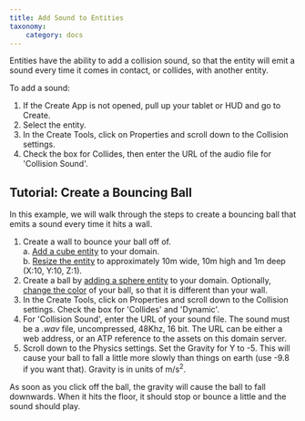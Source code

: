 ```yaml
---
title: Add Sound to Entities
taxonomy:
    category: docs
---
```


Entities have the ability to add a collision sound, so that the entity will emit a sound every time it comes in contact, or collides, with another entity.

To add a sound:
1. If the Create App is not opened, pull up your tablet or HUD and go to Create. 
2. Select the entity. 
3. In the Create Tools, click on Properties and scroll down to the Collision settings. 
4. Check the box for Collides, then enter the URL of the audio file for 'Collision Sound'. 

## Tutorial: Create a Bouncing Ball
In this example, we will walk through the steps to create a bouncing ball that emits a sound every time it hits a wall.

1. Create a wall to bounce your ball off of.   
	a. [Add a cube entity](../create-entities) to your domain.  
	b. [Resize the entity](../entity-appearance#set-the-size-of-an-entity) to approximately 10m wide, 10m high and 1m deep (X:10, Y:10, Z:1).  
2. Create a ball by [adding a sphere entity](../create-entities) to your domain. Optionally, [change the color](../entity-appearance#change-the-color-of-an-entity) of your ball, so that it is different than your wall.  
3. In the Create Tools, click on Properties and scroll down to the Collision settings. Check the box for 'Collides' and 'Dynamic'.
4. For 'Collision Sound', enter the URL of your sound file. The sound must be a *.wav* file, uncompressed, 48Khz, 16 bit. The URL can be either a web address, or an ATP reference to the assets on this domain server.  
5. Scroll down to the Physics settings. Set the Gravity for Y to -5. This will cause your ball to fall a little more slowly than things on earth (use -9.8 if you want that). Gravity is in units of m/s<sup>2</sup>.

As soon as you click off the ball, the gravity will cause the ball to fall downwards. When it hits the floor, it should stop or bounce a little and the sound should play.
